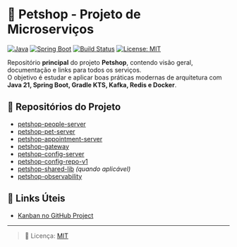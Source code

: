 # 🐾 Petshop - Projeto de Microserviços

[![Java](https://img.shields.io/badge/Java-21-blue)]()
[![Spring Boot](https://img.shields.io/badge/Spring%20Boot-3.4.0-brightgreen)]()
[![Build Status](https://img.shields.io/badge/build-passing-brightgreen)]()
[![License: MIT](https://img.shields.io/badge/License-MIT-yellow.svg)]()

Repositório **principal** do projeto **Petshop**, contendo visão geral, documentação e links para todos os serviços.  
O objetivo é estudar e aplicar boas práticas modernas de arquitetura com **Java 21, Spring Boot, Gradle KTS, Kafka, Redis e Docker**.

## 📂 Repositórios do Projeto
- [petshop-people-server](https://github.com/hahnmiranda-petshop/petshop-people-server)  
- [petshop-pet-server](https://github.com/hahnmiranda-petshop/petshop-pet-server)  
- [petshop-appointment-server](https://github.com/hahnmiranda-petshop/petshop-appointment-server)  
- [petshop-gateway](https://github.com/hahnmiranda-petshop/petshop-gateway)  
- [petshop-config-server](https://github.com/hahnmiranda-petshop/petshop-config-server)  
- [petshop-config-repo-v1](https://github.com/hahnmiranda-petshop/petshop-config-repo-v1)  
- [petshop-shared-lib](https://github.com/hahnmiranda-petshop/petshop-shared-lib) *(quando aplicável)*  
- [petshop-observability](https://github.com/hahnmiranda-petshop/petshop-observability)  

## 📌 Links Úteis
- [Kanban no GitHub Project](https://github.com/orgs/hahnmiranda-petshop/projects/1)

---
> 📜 Licença: [MIT](LICENSE)
